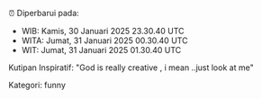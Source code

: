 ⏰ Diperbarui pada:
- WIB: Kamis, 30 Januari 2025 23.30.40 UTC
- WITA: Jumat, 31 Januari 2025 00.30.40 UTC
- WIT: Jumat, 31 Januari 2025 01.30.40 UTC

Kutipan Inspiratif:
"God is really creative , i mean ..just look at me"


Kategori: funny

